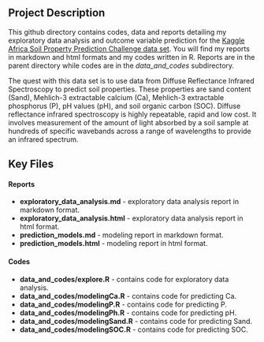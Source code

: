 Project Description
-------------------

This github directory contains codes, data and reports detailing my
exploratory data analysis and outcome variable prediction for the
[Kaggle Africa Soil Property Prediction Challenge data
set](!https://www.kaggle.com/c/afsis-soil-properties/data). You will
find my reports in markdown and html formats and my codes written in R.
Reports are in the parent directory while codes are in the
*data\_and\_codes* subdirectory.

The quest with this data set is to use data from Diffuse Reflectance
Infrared Spectroscopy to predict soil properties. These properties are
sand content (Sand), Mehlich-3 extractable calcium (Ca), Mehlich-3
extractable phosphorus (P), pH values (pH), and soil organic carbon
(SOC). Diffuse reflectance infrared spectroscopy is highly repeatable,
rapid and low cost. It involves measurement of the amount of light
absorbed by a soil sample at hundreds of specific wavebands across a
range of wavelengths to provide an infrared spectrum.

Key Files
---------

#### Reports

-   **exploratory\_data\_analysis.md** - exploratory data analysis
    report in markdown format.
-   **exploratory\_data\_analysis.html** - exploratory data analysis
    report in html format.
-   **prediction\_models.md** - modeling report in markdown format.
-   **prediction\_models.html** - modeling report in html format.

#### Codes

-   **data\_and\_codes/explore.R** - contains code for exploratory
    data analysis.
-   **data\_and\_codes/modelingCa.R** - contains code for predicting Ca.
-   **data\_and\_codes/modelingP.R** - contains code for predicting P.
-   **data\_and\_codes/modelingPh.R** - contains code for predicting pH.
-   **data\_and\_codes/modelingSand.R** - contains code for
    predicting Sand.
-   **data\_and\_codes/modelingSOC.R** - contains code for
    predicting SOC.
